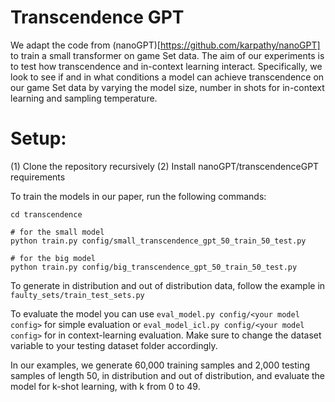 # Transcendence GPT

We adapt the code from (nanoGPT)[https://github.com/karpathy/nanoGPT] to train a small transformer on game Set data. The aim of our experiments is to test how transcendence and in-context learning interact. Specifically, we look to see if and in what conditions a model can achieve transcendence on our game Set data by varying the model size, number in shots for in-context learning and sampling temperature. 

# Setup:
(1) Clone the repository recursively
(2) Install nanoGPT/transcendenceGPT requirements

To train the models in our paper, run the following commands: 
```
cd transcendence

# for the small model
python train.py config/small_transcendence_gpt_50_train_50_test.py

# for the big model
python train.py config/big_transcendence_gpt_50_train_50_test.py

```

To generate in distribution and out of distribution data, follow the example in ```faulty_sets/train_test_sets.py```

To evaluate the model you can use ```eval_model.py config/<your model config>``` for simple evaluation or ```eval_model_icl.py config/<your model config>``` for in context-learning evaluation. Make sure to change the dataset variable to your testing dataset folder accordingly. 

In our examples, we generate 60,000 training samples and 2,000 testing samples of length 50, in distribution and out of distribution, and evaluate the model for k-shot learning, with k from 0 to 49.
